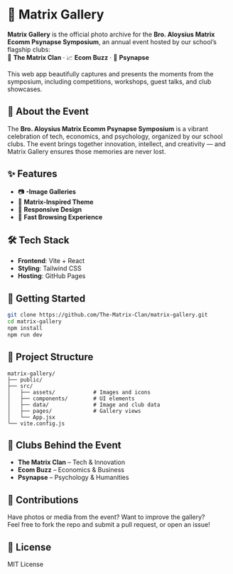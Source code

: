 # 📸 Matrix Gallery

**Matrix Gallery** is the official photo archive for the **Bro. Aloysius Matrix Ecomm Psynapse Symposium**, an annual event hosted by our school’s flagship clubs:  
🎯 **The Matrix Clan** · 📈 **Ecom Buzz** · 🧠 **Psynapse**

This web app beautifully captures and presents the moments from the symposium, including competitions, workshops, guest talks, and club showcases.

## 🏫 About the Event

The **Bro. Aloysius Matrix Ecomm Psynapse Symposium** is a vibrant celebration of tech, economics, and psychology, organized by our school clubs. The event brings together innovation, intellect, and creativity — and Matrix Gallery ensures those memories are never lost.

## ✨ Features

- 📷 **-Image Galleries**
- 🎨 **Matrix-Inspired Theme**
- 📱 **Responsive Design**
- 💨 **Fast Browsing Experience**

## 🛠️ Tech Stack

- **Frontend**: Vite + React 
- **Styling**: Tailwind CSS
- **Hosting**: GitHub Pages

## 🚀 Getting Started

```bash
git clone https://github.com/The-Matrix-Clan/matrix-gallery.git
cd matrix-gallery
npm install
npm run dev
```

## 📂 Project Structure

```
matrix-gallery/
├── public/
├── src/
│   ├── assets/            # Images and icons
│   ├── components/        # UI elements
│   ├── data/              # Image and club data
│   ├── pages/             # Gallery views
│   └── App.jsx
└── vite.config.js
```

## 🧠 Clubs Behind the Event

- **The Matrix Clan** – Tech & Innovation
- **Ecom Buzz** – Economics & Business
- **Psynapse** – Psychology & Humanities

## 🙌 Contributions

Have photos or media from the event? Want to improve the gallery?  
Feel free to fork the repo and submit a pull request, or open an issue!

## 📄 License

MIT License
